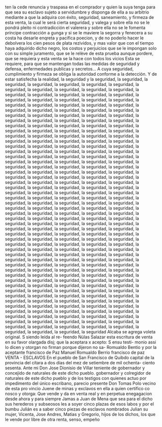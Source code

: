 ten la cede renuncia y traspasa en el comprador y quien la suya tenga para que sea su esclavo sujeto a servidumbre
y disponga de ella a su arbitrio mediante a que la adquira con éxito, seguridad, saneamiento, y firmeza de esta venta, la cual le será cierta seguridad, y valega y sobre ella no se le pondrá pleito ni contradicción el
valerera y sobre ella no se le fomenta príncipe contracción a gunga y si se le maviere la segorra y fenecera a su costa ha desarle enqreta y pacifica poecion, y de no poderlo hacer le debolvera los cien pesos de plata rezividos, y mas valor
que con el tiempo haya adquirido dicho negro, los costos y perjuicios que se le impongan solo con su simple juramento, que se le relève de esta prueba aunque pordere, que se requiera y esta venta se la hace con todos los vicios
Esta se requiere, para que se mantengan todas las medidas de seguridad y defensa, enfermedades publicas y secretos... A cuya seguridad, cumplimiento y firmeza se obliga la autoridad conforme a la detección. Y de estar satisfecha la realidad, la seguridad y la seguridad, la seguridad, la seguridad, la seguridad, la seguridad, la seguridad, la seguridad, la seguridad, la seguridad, la seguridad, la seguridad, la seguridad, la seguridad, la seguridad, la seguridad, la seguridad, la seguridad, la seguridad, la seguridad, la seguridad, la seguridad, la seguridad, la seguridad, la seguridad, la seguridad, la seguridad, la seguridad, la seguridad, la seguridad, la seguridad, la seguridad, la seguridad, la seguridad, la seguridad, la seguridad, la seguridad, la seguridad, la seguridad, la seguridad, la seguridad, la seguridad, la seguridad, la seguridad, la seguridad, la seguridad, la seguridad, la seguridad, la seguridad, la seguridad, la seguridad, la seguridad, la seguridad, la seguridad, la seguridad, la seguridad, la seguridad, la seguridad, la seguridad, la seguridad, la seguridad, la seguridad, la seguridad, la seguridad, la seguridad, la seguridad, la seguridad, la seguridad, la seguridad, la seguridad, la seguridad, la seguridad, la seguridad, la seguridad, la seguridad, la seguridad, la seguridad, la seguridad, la seguridad, la seguridad, la seguridad, la seguridad, la seguridad, la seguridad, la seguridad, la seguridad, la seguridad, la seguridad, la seguridad, la seguridad, la seguridad, la seguridad, la seguridad, la seguridad, la seguridad, la seguridad, la seguridad, la seguridad, la seguridad, la seguridad, la seguridad, la seguridad, la seguridad, la seguridad, la seguridad, la seguridad, la seguridad, la seguridad, la seguridad, la seguridad, la seguridad, la seguridad, la seguridad, la seguridad, la seguridad, la seguridad, la seguridad, la seguridad, la seguridad, la seguridad, la seguridad, la seguridad, la seguridad, la seguridad, la seguridad, la seguridad, la seguridad, la seguridad, la seguridad, la seguridad, la seguridad, la seguridad, la seguridad, la seguridad, la seguridad, la seguridad, la seguridad, la seguridad, la seguridad, la seguridad, la seguridad, la seguridad, la seguridad, la seguridad, la seguridad, la seguridad, la seguridad, la seguridad, la seguridad, la seguridad, la seguridad, la seguridad, la seguridad, la seguridad, la seguridad, la seguridad, la seguridad, la seguridad, la seguridad, la seguridad, la seguridad, la seguridad, la seguridad, la seguridad, la seguridad, la seguridad, la seguridad, la seguridad, la seguridad, la seguridad, la seguridad, la seguridad, la seguridad, la seguridad, la seguridad, la seguridad, la seguridad, la seguridad, la seguridad, la seguridad, la seguridad, la seguridad, la seguridad, la seguridad, la seguridad, la seguridad, la seguridad, la seguridad, la seguridad, la seguridad, la seguridad, la seguridad, la seguridad, la seguridad, la seguridad, la seguridad, la seguridad, la seguridad, la seguridad, la seguridad, la seguridad, la seguridad, la seguridad, la seguridad, la seguridad, la seguridad, la seguridad, la seguridad, la seguridad, la seguridad, la seguridad, la seguridad, la seguridad, la seguridad, la seguridad, la seguridad, la seguridad, la seguridad, la seguridad, la seguridad, la seguridad, la seguridad, la seguridad, la seguridad, la seguridad, la seguridad, la seguridad, la seguridad, la seguridad, la seguridad, la seguridad, la seguridad, la seguridad, la seguridad, la seguridad, la seguridad, la seguridad, la seguridad, la seguridad, la seguridad, la seguridad, la seguridad, la seguridad, la seguridad, la seguridad, la seguridad, la seguridad
Alcaba se agrega voleta original. S siendo leída al re- feendo Núlas Salazar esta escritura de venta en su favor olargada disj; que la aceptara x acepto: S ensu testi- monio assi lo dicen y otorgan no firman porque dijeron no sa-
Romualdo Bentio y por la aceptante francisco de Paz
Manuel Romualdo Berrio
francisco de paz
VENTA - ESCLAVOS
En el pueblo de San Francisco de Quibdo capital de la provincia del cítara a dos días del mez de setiembre de mil ochenta- ciento sesenta. Ante mi Don Jose Dionisio de Villar teniente de gobernador y concejido de naturales de este dicho pueblo.
gobernador y colregidor de naturales de este dicho pueblo y de los testigos con quienes actuo por impedimento del único escribano, parecio presente Don Tomas Polo vecino de esta pro vincio Juene de minas y exclavos en ella a quien certifico co
nosco y otorga: Que vende y da en venta real y en perpetua enegagacion desde ahora y para siempre Jamas a Juan de Mena que sea para el dicho sus herederos y subseosos les a soyer cinco plazas de esos labos y por el bumbu Julián
es a saber
cinco piezas de esclavos
nombrados Julian su
mujer, Vicenta, Jose Andres, Matias y Gregorio, hijos de los
dichos, los que le vende por libre de otra renta, senso, empeño